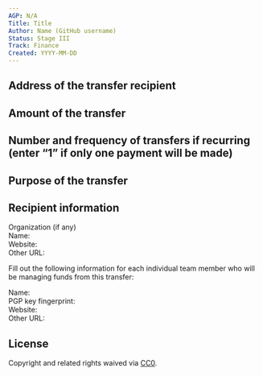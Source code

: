 ```yaml
---
AGP: N/A
Title: Title
Author: Name (GitHub username)
Status: Stage III
Track: Finance
Created: YYYY-MM-DD
---
```


## Address of the transfer recipient

## Amount of the transfer

## Number and frequency of transfers if recurring (enter “1” if only one payment will be made)

## Purpose of the transfer

## Recipient information

Organization (if any)  
Name:  
Website:  
Other URL:  

Fill out the following information for each individual team member who will be managing funds from this transfer:

Name:  
PGP key fingerprint:  
Website:  
Other URL:  

## License
Copyright and related rights waived via [CC0](https://creativecommons.org/publicdomain/zero/1.0/).
